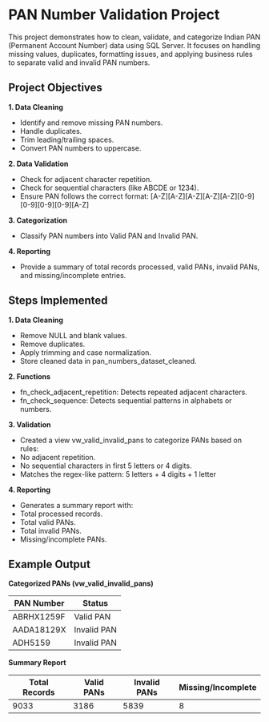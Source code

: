 # PAN Number Validation Project

This project demonstrates how to clean, validate, and categorize Indian PAN (Permanent Account Number) data using SQL Server. It focuses on handling missing values, duplicates, formatting issues, and applying business rules to separate valid and invalid PAN numbers.

## Project Objectives
**1. Data Cleaning**
- Identify and remove missing PAN numbers.
- Handle duplicates.
- Trim leading/trailing spaces.
- Convert PAN numbers to uppercase.

**2. Data Validation**
- Check for adjacent character repetition.
- Check for sequential characters (like ABCDE or 1234).
- Ensure PAN follows the correct format: 
[A-Z][A-Z][A-Z][A-Z][A-Z][0-9][0-9][0-9][0-9][A-Z]

**3. Categorization**
- Classify PAN numbers into Valid PAN and Invalid PAN.

**4. Reporting**
- Provide a summary of total records processed, valid PANs, invalid PANs, and missing/incomplete entries.

## Steps Implemented
**1. Data Cleaning**
- Remove NULL and blank values.
- Remove duplicates.
- Apply trimming and case normalization.
- Store cleaned data in pan_numbers_dataset_cleaned.

**2. Functions**
- fn_check_adjacent_repetition: Detects repeated adjacent characters.
- fn_check_sequence: Detects sequential patterns in alphabets or numbers.

**3. Validation**
- Created a view vw_valid_invalid_pans to categorize PANs based on rules:
- No adjacent repetition.
- No sequential characters in first 5 letters or 4 digits.
- Matches the regex-like pattern: 5 letters + 4 digits + 1 letter

**4. Reporting**
- Generates a summary report with:
- Total processed records.
- Total valid PANs.
- Total invalid PANs.
- Missing/incomplete PANs.

## Example Output
**Categorized PANs (vw_valid_invalid_pans)**

| PAN Number	    |    Status     |
|-----------------|---------------|
| ABRHX1259F	    |    Valid PAN  |
| AADA18129X	    |   Invalid PAN |
| ADH5159	        |   Invalid PAN |

**Summary Report**

| Total Records | Valid PANs  | Invalid PANs | Missing/Incomplete |
|---------------|------------ |--------------|--------------------|
|     9033      |    3186     |     5839     |        8           |

